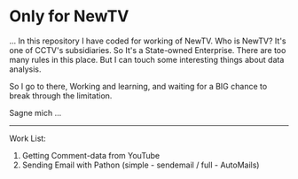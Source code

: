 # Only for NewTV

... In this repository I have coded for working of NewTV.
Who is NewTV? It's one of CCTV's subsidiaries. So It's a State-owned Enterprise. There are too many rules in this place. But I can touch some interesting things about data analysis. 

So I go to there, Working and learning, and waiting for a BIG chance to break through the limitation.

Sagne mich ...


******

Work List:

1. Getting Comment-data from YouTube
2. Sending Email with Pathon (simple - sendemail / full - AutoMails)